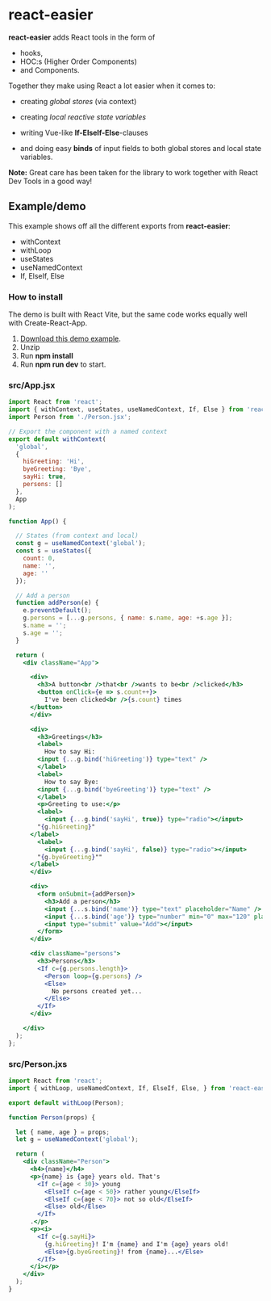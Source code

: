 # react-easier
**react-easier** adds React tools in the form of 

* hooks, 
* HOC:s (Higher Order Components) 
* and Components.

Together they make using React a lot easier when it comes to:
* creating *global stores* (via context)

* creating *local reactive state variables* 
* writing Vue-like **If-ElseIf-Else**-clauses 
* and doing easy **binds** of input fields to both global stores and local state variables.

**Note:** Great care has been taken for the library to work together with React Dev Tools in a good way!

## Example/demo
This example shows off all the different exports from **react-easier**:

* withContext
* withLoop
* useStates
* useNamedContext
* If, ElseIf, Else

### How to install
The demo is built with React Vite, but the same code works equally well with Create-React-App.

1. [Download this demo example](https://github.com/ironboy/react-easier/raw/main/demo-react-easier.zip).
2. Unzip
3. Run **npm install**
4. Run **npm run dev** to start.


### src/App.jsx

```jsx
import React from 'react';
import { withContext, useStates, useNamedContext, If, Else } from 'react-easier';
import Person from './Person.jsx';

// Export the component with a named context
export default withContext(
  'global',
  {
    hiGreeting: 'Hi',
    byeGreeting: 'Bye',
    sayHi: true,
    persons: []
  },
  App
);

function App() {

  // States (from context and local)
  const g = useNamedContext('global');
  const s = useStates({
    count: 0,
    name: '',
    age: ''
  });

  // Add a person
  function addPerson(e) {
    e.preventDefault();
    g.persons = [...g.persons, { name: s.name, age: +s.age }];
    s.name = '';
    s.age = '';
  }

  return (
    <div className="App">

      <div>
        <h3>A button<br />that<br />wants to be<br />clicked</h3>
        <button onClick={e => s.count++}>
          I've been clicked<br />{s.count} times
      </button>
      </div>

      <div>
        <h3>Greetings</h3>
        <label>
          How to say Hi:
        <input {...g.bind('hiGreeting')} type="text" />
        </label>
        <label>
          How to say Bye:
        <input {...g.bind('byeGreeting')} type="text" />
        </label>
        <p>Greeting to use:</p>
        <label>
          <input {...g.bind('sayHi', true)} type="radio"></input>
        "{g.hiGreeting}"
      </label>
        <label>
          <input {...g.bind('sayHi', false)} type="radio"></input>
        "{g.byeGreeting}""
      </label>
      </div>

      <div>
        <form onSubmit={addPerson}>
          <h3>Add a person</h3>
          <input {...s.bind('name')} type="text" placeholder="Name" />
          <input {...s.bind('age')} type="number" min="0" max="120" placeholder="Age" />
          <input type="submit" value="Add"></input>
        </form>
      </div>

      <div className="persons">
        <h3>Persons</h3>
        <If c={g.persons.length}>
          <Person loop={g.persons} />
          <Else>
            No persons created yet...
          </Else>
        </If>
      </div>

    </div>
  );
};
```

### src/Person.jxs

```jsx
import React from 'react';
import { withLoop, useNamedContext, If, ElseIf, Else, } from 'react-easier';

export default withLoop(Person);

function Person(props) {

  let { name, age } = props;
  let g = useNamedContext('global');

  return (
    <div className="Person">
      <h4>{name}</h4>
      <p>{name} is {age} years old. That's
        <If c={age < 30}> young
          <ElseIf c={age < 50}> rather young</ElseIf>
          <ElseIf c={age < 70}> not so old</ElseIf>
          <Else> old</Else>
        </If>
      .</p>
      <p><i>
        <If c={g.sayHi}>
          {g.hiGreeting}! I'm {name} and I'm {age} years old!
          <Else>{g.byeGreeting}! from {name}...</Else>
        </If>
      </i></p>
    </div>
  );
}
```

